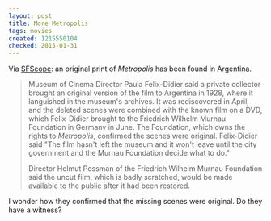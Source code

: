 ```yaml
---
layout: post
title: More Metropolis
tags: movies
created: 1215550104
checked: 2015-01-31
---
```


Via [SFScope](http://sfscope.com/2008/07/missing-third-of-metropolis-re/):  an original print of *Metropolis* has been found in Argentina. 

> Museum of Cinema Director Paula Felix-Didier said a private collector brought an original version of the film to Argentina in 1928, where it languished in the museum's archives. It was rediscovered in April,<!--break--> and the deleted scenes were combined with the known film on a DVD, which Felix-Didier brought to the Friedrich Wilhelm Murnau Foundation in Germany in June. The Foundation, which owns the rights to *Metropolis*, confirmed the scenes were original. Felix-Didier said "The film hasn't left the museum and it won't leave until the city government and the Murnau Foundation decide what to do."
>
> Director Helmut Possman of the Friedrich Wilhelm Murnau Foundation said the uncut film, which is badly scratched, would be made available to the public after it had been restored.

I wonder how they confirmed that the missing scenes were original.  Do they have a witness?
